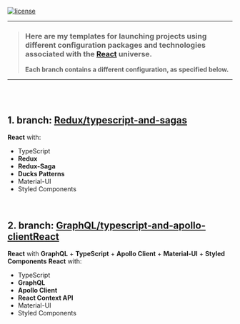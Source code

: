[![license](https://img.shields.io/github/license/DAVFoundation/captain-n3m0.svg?style=flat-square)](https://github.com/matheusicaro/template-react-app/blob/main/LICENSE)

---
> ### Here are my templates for launching projects using different configuration packages and technologies associated with the [React](https://reactjs.org/) universe.
> **Each branch contains a different configuration, as specified below.**
---
<br>
<br>

## 1. branch: [Redux/typescript-and-sagas](https://github.com/matheusicaro/template-react-app/tree/Redux/typescript-and-sagas)
   
   **React** with:
   - TypeScript
   - **Redux**
   - **Redux-Saga**
   - **Ducks Patterns**
   - Material-UI
   - Styled Components
   
   <br>

## 2. branch: [GraphQL/typescript-and-apollo-clientReact](https://github.com/matheusicaro/template-react-app/tree/GraphQL/typescript-and-apollo-client)
   
   **React** with **GraphQL** + **TypeScript** + **Apollo Client** + **Material-UI** + **Styled Components**
   **React** with:
   - TypeScript
   - **GraphQL**
   - **Apollo Client**
   - **React Context API**
   - Material-UI
   - Styled Components
   
   <br>
